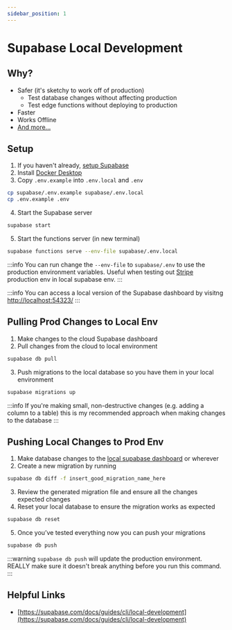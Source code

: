 ```yaml
---
sidebar_position: 1
---
```

# Supabase Local Development

## Why?

* Safer (it's sketchy to work off of production)
  * Test database changes without affecting production
  * Test edge functions without deploying to production
* Faster
* Works Offline
* [And more...](https://supabase.com/docs/guides/cli/local-development#why-develop-locally)

## Setup

1. If you haven't already, [setup Supabase](./README.md)
2. Install [Docker Desktop](https://docs.docker.com/desktop)
3. Copy `.env.example` into `.env.local` and `.env`

```bash
cp supabase/.env.example supabase/.env.local
cp .env.example .env
```

4. Start the Supabase server

```bash
supabase start
```

5. Start the functions server (in new terminal)

```bash
supabase functions serve --env-file supabase/.env.local
```

:::info
You can run change the `--env-file` to `supabase/.env` to use the production environment variables. Useful when testing out [Stripe](../stripe.md) production env in local supabase env.
:::

:::info
You can access a local version of the Supabase dashboard by visitng [http://localhost:54323/](http://localhost:54323/)
:::

## Pulling Prod Changes to Local Env

1. Make changes to the cloud Supabase dashboard
2. Pull changes from the cloud to local environment

```bash
supabase db pull
```

3. Push migrations to the local database so you have them in your local environment

```bash
supabase migrations up
```

:::info
If you're making small, non-destructive changes (e.g. adding a column to a table) this is my recommended approach when making changes to the database&#x20;
:::

## Pushing Local Changes to Prod Env

1. Make database changes to the [local supabase dashboard](http://localhost:54323/) or wherever
2. Create a new migration by running

```bash
supabase db diff -f insert_good_migration_name_here
```

3. Review the generated migration file and ensure all the changes expected changes
4. Reset your local database to ensure the migration works as expected

```bash
supabase db reset
```

5. Once you’ve tested everything now you can push your migrations

```bash
supabase db push
```

:::warning
`supabase db push` will update the production environment. REALLY make sure it doesn't break anything before you run this command.
:::

## Helpful Links

* [https://supabase.com/docs/guides/cli/local-development](https://supabase.com/docs/guides/cli/local-development)
